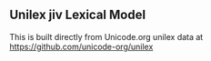 Unilex jiv Lexical Model
----------------------

This is built directly from Unicode.org unilex data at
https://github.com/unicode-org/unilex
